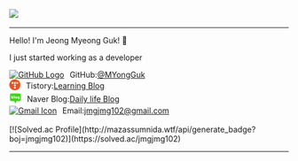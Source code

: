 <img src="https://capsule-render.vercel.app/api?type=Venom&color=A3DCBE&height=300&section=header&text=Jeong%20Myeong%20Guk&fontSize=70" />
<hr>

<p>Hello! I'm Jeong Myeong Guk! 👋</p>
<p>I just started working as a developer</p>
<div>
    <div style="display: flex; align-items: center;">
        <a href="https://github.com/naktan02">
        <img src="https://github.githubassets.com/images/modules/logos_page/GitHub-Mark.png" alt="GitHub Logo" width="25">
        </a>
        <span style="margin-left: 10px;">GitHub: </span>
        <a href="https://github.com/naktan02">@MYongGuk</a>
    </div>
    <div style="display: flex; align-items: center;">
        <a href="https://naktan.tistory.com/">
        <img src="https://github.com/naktan02/photo/blob/master/github/%ED%8B%B0%EC%8A%A4%ED%86%A0%EB%A6%AC.png?raw=true" alt="tistory" width="20">
        </a>
        <span style="margin-left: 10px;">Tistory: </span>
        <a href="https://naktan.tistory.com/">Learning Blog</a>
    </div>
    <div style="display: flex; align-items: center;">
        <a href="https://blog.naver.com/naktan_">
        <img src="https://raw.githubusercontent.com/naktan02/photo/155ff6d94b670295fcb255e9cc1862c7835372f3/github/%EB%84%A4%EC%9D%B4%EB%B2%84%EB%B8%94%EB%A1%9C%EA%B7%B8.svg" alt="Naver Blog Logo" width="22">
        </a>
        <span style="margin-left: 10px;">Naver Blog: </span>
        <a href="https://blog.naver.com/naktan_">Daily life Blog</a>
    </div>
    <div style="display: flex; align-items: center;">
        <a href="mailto:jmgjmg102@gmail.com">
       <img src="https://upload.wikimedia.org/wikipedia/commons/thumb/7/7e/Gmail_icon_%282020%29.svg/1280px-Gmail_icon_%282020%29.svg.png" alt="Gmail Icon" width="18">
        </a>
        <span style="margin-left: 10px;">Email: </span>
        <a href="mailto:jmgjmg102@gmail.com">jmgjmg102@gmail.com</a>
    </div>
</div>

<div>
    <br>
    [![Solved.ac Profile](http://mazassumnida.wtf/api/generate_badge?boj=jmgjmg102)](https://solved.ac/jmgjmg102)
</div>






<hr>



